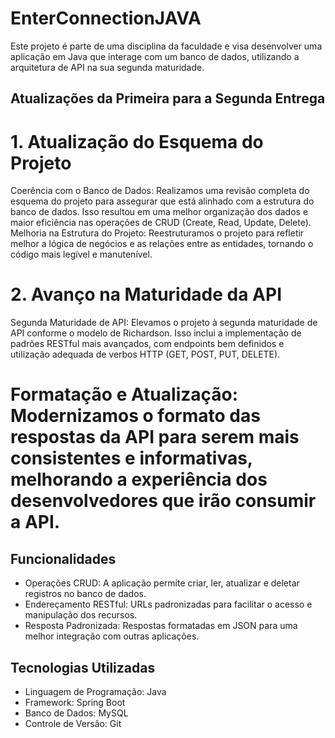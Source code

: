 # EnterConnectionJAVA
Este projeto é parte de uma disciplina da faculdade e visa desenvolver uma aplicação em Java que interage com um banco de dados, utilizando a arquitetura de API na sua segunda maturidade.

## Atualizações da Primeira para a Segunda Entrega

# 1. Atualização do Esquema do Projeto
Coerência com o Banco de Dados: Realizamos uma revisão completa do esquema do projeto para assegurar que está alinhado com a estrutura do banco de dados. Isso resultou em uma melhor organização dos dados e maior eficiência nas operações de CRUD (Create, Read, Update, Delete).
Melhoria na Estrutura do Projeto: Reestruturamos o projeto para refletir melhor a lógica de negócios e as relações entre as entidades, tornando o código mais legível e manutenível.

# 2. Avanço na Maturidade da API
Segunda Maturidade de API: Elevamos o projeto à segunda maturidade de API conforme o modelo de Richardson. Isso inclui a implementação de padrões RESTful mais avançados, com endpoints bem definidos e utilização adequada de verbos HTTP (GET, POST, PUT, DELETE).

# Formatação e Atualização: Modernizamos o formato das respostas da API para serem mais consistentes e informativas, melhorando a experiência dos desenvolvedores que irão consumir a API.

## Funcionalidades
 - Operações CRUD: A aplicação permite criar, ler, atualizar e deletar registros no banco de dados.
 - Endereçamento RESTful: URLs padronizadas para facilitar o acesso e manipulação dos recursos.
 - Resposta Padronizada: Respostas formatadas em JSON para uma melhor integração com outras aplicações.

## Tecnologias Utilizadas
 - Linguagem de Programação: Java
 - Framework: Spring Boot
 - Banco de Dados: MySQL
 - Controle de Versão: Git
